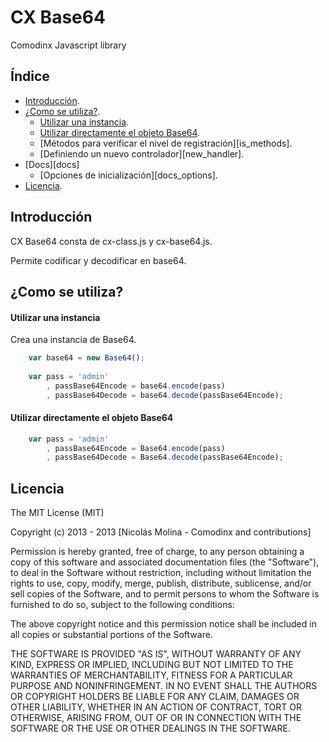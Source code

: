 CX Base64
==

Comodinx Javascript library


Índice
------

* [Introducción][introduction].
* [¿Como se utiliza?][getting_started].
	+ [Utilizar una instancia][instance_base64].
	+ [Utilizar directamente el objeto Base64][object_base64].
	+ [Métodos para verificar el nivel de registración][is_methods].
	+ [Definiendo un nuevo controlador][new_handler].
* [Docs][docs]
  + [Opciones de inicialización][docs_options].
* [Licencia][license].


Introducción
------------
CX Base64 consta de cx-class.js y cx-base64.js. 

Permite codificar y decodificar en base64.


¿Como se utiliza?
-----------------

#### Utilizar una instancia

Crea una instancia de Base64.

```javascript
	var base64 = new Base64();
	
	var pass = 'admin'
		, passBase64Encode = base64.encode(pass)
		, passBase64Decode = base64.decode(passBase64Encode);
```

#### Utilizar directamente el objeto Base64

```javascript
	var pass = 'admin'
		, passBase64Encode = Base64.encode(pass)
		, passBase64Decode = Base64.decode(passBase64Encode);
```


Licencia
--------
The MIT License (MIT)

Copyright (c) 2013 - 2013 [Nicolás Molina - Comodinx and contributions]

Permission is hereby granted, free of charge, to any person obtaining a copy of this software and associated documentation files (the "Software"), to deal in the Software without restriction, including without limitation the rights to use, copy, modify, merge, publish, distribute, sublicense, and/or sell copies of the Software, and to permit persons to whom the Software is furnished to do so, subject to the following conditions:

The above copyright notice and this permission notice shall be included in all copies or substantial portions of the Software.

THE SOFTWARE IS PROVIDED "AS IS", WITHOUT WARRANTY OF ANY KIND, EXPRESS OR IMPLIED, INCLUDING BUT NOT LIMITED TO THE WARRANTIES OF MERCHANTABILITY, FITNESS FOR A PARTICULAR PURPOSE AND NONINFRINGEMENT. IN NO EVENT SHALL THE AUTHORS OR COPYRIGHT HOLDERS BE LIABLE FOR ANY CLAIM, DAMAGES OR OTHER LIABILITY, WHETHER IN AN ACTION OF CONTRACT, TORT OR OTHERWISE, ARISING FROM, OUT OF OR IN CONNECTION WITH THE SOFTWARE OR THE USE OR OTHER DEALINGS IN THE SOFTWARE.

<!-- deep links -->
[introduction]: #introduccin
[getting_started]: #como-se-utiliza
[instance_base64]: #utilizar-una-instancia
[object_base64]: #utilizar-directamente-el-objeto-base64
[license]: #licencia
